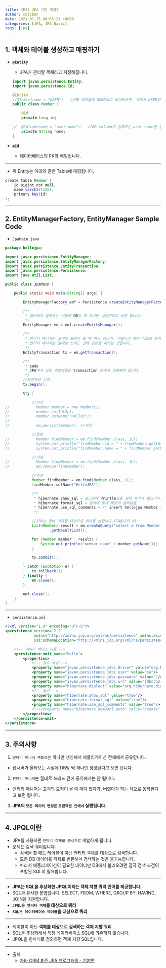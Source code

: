 ```yaml
---
title: JPA) JPA 기본 개념2
author: cotchan 
date: 2021-01-15 08:05:21 +0800 
categories: [JPA, JPA_Basic]
tags: [jpa] 
---
```


## 1. 객체와 테이블 생성하고 매핑하기

+ **`@Entity`**
  + JPA가 관리할 객체라고 지정해줍니다.
  ```java
  import javax.persistence.Entity;
  import javax.persistence.Id;

  @Entity
  //@Table(name = "USER")   //DB 테이블에 USER라고 되어있으면, 쿼리가 USER라는 테이블에 나갑니다.
  public class Member {

      @Id
      private Long id;

  //  @Column(name = "user_name")   //DB column이 실제로는 user_name인 경우
      private String name;
  }
  ```

+ **`@Id`**
  + 데이터베이스의 PK와 매핑됩니다.

---

+ 위 Entity는 아래와 같은 Table에 매핑됩니다.

```java
create table Member (  
    id bigint not null,
    name varchar(255),
    primary key(id)
);
```


---

## 2. EntityManagerFactory, EntityManager Sample Code 

+ `JpaMain.java` 

```java
package hellojpa;

import javax.persistence.EntityManager;
import javax.persistence.EntityManagerFactory;
import javax.persistence.EntityTransaction;
import javax.persistence.Persistence;
import java.util.List;

public class JpaMain {

    public static void main(String[] args) {

        EntityManagerFactory emf = Persistence.createEntityManagerFactory("hello");

        /**
         * 웹서버가 올라오는 시점에 DB당 딱 하나만 생성된다고 보면 됩니다.
         */
        EntityManager em = emf.createEntityManager();

        /**
         * 엔티티 매니저는 고객의 요청이 올 때 마다 썼다가, 버렸다가 하는 식으로 동작한다고 보면 됩니다.
         * 엔티티 매니저는 절대로 쓰레드 간에 공유를 해서는 안됩니다.
         */
        EntityTransaction tx = em.getTransaction();

        /**
         * code
         * JPA에서 모든 변경작업은 transaction 안에서 진행해야 합니다.
         */
        //트랜잭션 시작
        tx.begin();

        try {

            //저장
//            Member member = new Member();
//            member.setId(2L);
//            member.setName("HelloB");
//
//            em.persist(member); //저장

            //조회
//            Member findMember = em.find(Member.class, 1L);
//            System.out.println("findMember.id = " + findMember.getId());
//            System.out.println("findMember.name = " + findMember.getName());

            //삭제
//            Member findMember = em.find(Member.class, 1L);
//            em.remove(findMember);

            //수정
            Member findMember = em.find(Member.class, 1L);
            findMember.setName("HelloJPA");

            /**
             * hibernate.show_sql = 로그상에 Println으로 실제 쿼리가 보입니다.
             * hibernate.format_sql = 형식에 맞게 예쁘게 출력해줌
             * hibernate.use_sql_comments = /* insert hellojpa.Member 라는 부분을 보여줍니다.
             */

            //JPA는 멤버 객체를 대상으로 쿼리를 날립니다.(TABLE이 X)
            List<Member> result = em.createQuery("select m from Member as m", Member.class)
                    .getResultList();

            for (Member member : result) {
                System.out.println("member.name" + member.getName());
            }

            tx.commit();

        } catch (Exception e) {
            tx.rollback();
        } finally {
            em.close();
        }

        emf.close();
    }
}
```

---

+ `persistence.xml`

```xml
<?xml version="1.0" encoding="UTF-8"?>
<persistence version="2.2"
             xmlns="http://xmlns.jcp.org/xml/ns/persistence" xmlns:xsi="http://www.w3.org/2001/XMLSchema-instance"
             xsi:schemaLocation="http://xmlns.jcp.org/xml/ns/persistence http://xmlns.jcp.org/xml/ns/persistence/persistence_2_2.xsd">

    <!-- 데이터 베이스 이름 -->
    <persistence-unit name="hello">
        <properties>
            <!-- 필수 속성 -->
            <property name="javax.persistence.jdbc.driver" value="org.h2.Driver"/>
            <property name="javax.persistence.jdbc.user" value="sa"/>
            <property name="javax.persistence.jdbc.password" value=""/>
            <property name="javax.persistence.jdbc.url" value="jdbc:h2:tcp://localhost/~/test"/>
            <property name="hibernate.dialect" value="org.hibernate.dialect.H2Dialect"/>
            <!-- 옵션 -->
            <property name="hibernate.show_sql" value="true"/>
            <property name="hibernate.format_sql" value="true"/>
            <property name="hibernate.use_sql_comments" value="true"/>
            <!--<property name="hibernate.hbm2ddl.auto" value="create" />-->
        </properties>
    </persistence-unit>
</persistence>
```

---


## 3. 주의사항

1. `엔티티 매니저 팩토리`는 하나만 생성해서 애플리케이션 전체에서 공유합니다.
  + 웹서버가 올라오는 시점에 DB당 딱 하나만 생성된다고 보면 됩니다.


2. `엔티티 매니저`는 절대로 쓰레드 간에 공유해서는 안 됩니다. 
  + 엔티티 매니저는 고객의 요청이 올 때 마다 썼다가, 버렸다가 하는 식으로 동작한다고 보면 됩니다.

3. **JPA의 `모든 데이터 변경은` `트랜잭션 안에서` 실행됩니다.**


---

## 4. JPQL이란

+ JPA를 사용하면 `엔티티 객체를 중심으로` 개발하게 됩니다.
+ 문제는 검색 쿼리입니다.
  + 검색을 할 때도 테이블이 아닌 엔티티 객체를 대상으로 검색합니다.
  + 모든 DB 데이터를 객체로 변환해서 검색하는 것은 불가능합니다.
  + 따라서 애플리케이션이 필요한 데이터만 DB에서 불러오려면 결국 검색 조건이 포함된 SQL이 필요합니다.  

---

+ **JPA는 SQL을 추상화한 JPQL이라는 객체 지향 쿼리 언어를 제공합니다.**
+ SQL과 유사한 문법입니다. SELECT, FROM, WHERE, GROUP BY, HAVING, JOIN을 지원합니다.
+ **`JPQL은 엔티티 객체`를 대상으로 쿼리**
+ **`SQL은 데이터베이스 테이블`을 대상으로 쿼리**

---

+ 테이블이 아닌 **객체를 대상으로 검색하는 객체 지향 쿼리**
+ SQL을 추상화해서 특정 데이터베이스 SQL에 의존하지 않습니다. 
+ JPQL을 한마디로 정의하면 객체 지향 SQL입니다.

   


---

+ 출처
    + [자바 ORM 표준 JPA 프로그래밍 - 기본편](https://www.inflearn.com/course/ORM-JPA-Basic)
